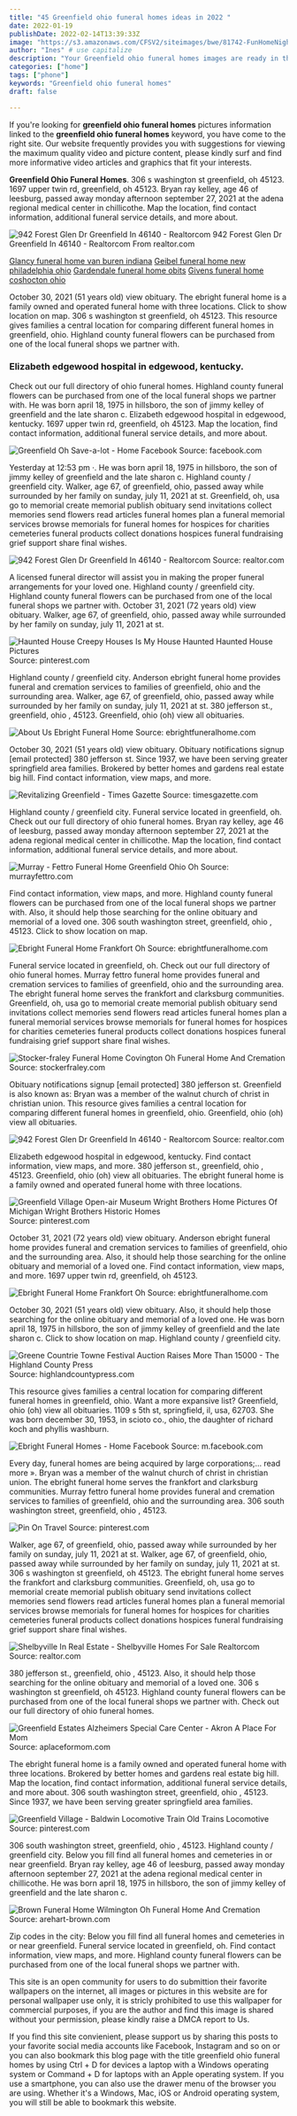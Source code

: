 ```yaml
---
title: "45 Greenfield ohio funeral homes ideas in 2022 "
date: 2022-01-19
publishDate: 2022-02-14T13:39:33Z
image: "https://s3.amazonaws.com/CFSV2/siteimages/bwe/81742-FunHomeNight.jpg"
author: "Ines" # use capitalize
description: "Your Greenfield ohio funeral homes images are ready in this website. Greenfield ohio funeral homes are a topic that is being searched for and liked by netizens now. You can Find and Download the Greenfield ohio funeral homes files here. Find and Download all free photos."
categories: ["home"]
tags: ["phone"]
keywords: "Greenfield ohio funeral homes"
draft: false

---
```


If you're looking for **greenfield ohio funeral homes** pictures information linked to the **greenfield ohio funeral homes** keyword, you have come to the right  site.  Our website frequently  provides you with  suggestions  for viewing  the maximum  quality video and picture  content, please kindly surf and find more informative video articles and graphics  that fit your interests.

**Greenfield Ohio Funeral Homes**. 306 s washington st greenfield, oh 45123. 1697 upper twin rd, greenfield, oh 45123. Bryan ray kelley, age 46 of leesburg, passed away monday afternoon september 27, 2021 at the adena regional medical center in chillicothe. Map the location, find contact information, additional funeral service details, and more about.

![942 Forest Glen Dr Greenfield In 46140 - Realtorcom](https://ap.rdcpix.com/aeb1204a88efbe71cb4bf05d44e8d9c3l-m2827248868xd-w640_h480_q80.jpg "942 Forest Glen Dr Greenfield In 46140 - Realtorcom")
942 Forest Glen Dr Greenfield In 46140 - Realtorcom From realtor.com

[Glancy funeral home van buren indiana](/glancy-funeral-home-van-buren-indiana/)
[Geibel funeral home new philadelphia ohio](/geibel-funeral-home-new-philadelphia-ohio/)
[Gardendale funeral home obits](/gardendale-funeral-home-obits/)
[Givens funeral home coshocton ohio](/givens-funeral-home-coshocton-ohio/)

October 30, 2021 (51 years old) view obituary. The ebright funeral home is a family owned and operated funeral home with three locations. Click to show location on map. 306 s washington st greenfield, oh 45123. This resource gives families a central location for comparing different funeral homes in greenfield, ohio. Highland county funeral flowers can be purchased from one of the local funeral shops we partner with.

### Elizabeth edgewood hospital in edgewood, kentucky.

Check out our full directory of ohio funeral homes. Highland county funeral flowers can be purchased from one of the local funeral shops we partner with. He was born april 18, 1975 in hillsboro, the son of jimmy kelley of greenfield and the late sharon c. Elizabeth edgewood hospital in edgewood, kentucky. 1697 upper twin rd, greenfield, oh 45123. Map the location, find contact information, additional funeral service details, and more about.


![Greenfield Oh Save-a-lot - Home Facebook](https://lookaside.fbsbx.com/lookaside/crawler/media/?media_id=125453282183253 "Greenfield Oh Save-a-lot - Home Facebook")
Source: facebook.com

Yesterday at 12:53 pm ·. He was born april 18, 1975 in hillsboro, the son of jimmy kelley of greenfield and the late sharon c. Highland county / greenfield city. Walker, age 67, of greenfield, ohio, passed away while surrounded by her family on sunday, july 11, 2021 at st. Greenfield, oh, usa go to memorial create memorial publish obituary send invitations collect memories send flowers read articles funeral homes plan a funeral memorial services browse memorials for funeral homes for hospices for charities cemeteries funeral products collect donations hospices funeral fundraising grief support share final wishes.

![942 Forest Glen Dr Greenfield In 46140 - Realtorcom](https://ap.rdcpix.com/aeb1204a88efbe71cb4bf05d44e8d9c3l-m2743599133xd-w640_h480_q80.jpg "942 Forest Glen Dr Greenfield In 46140 - Realtorcom")
Source: realtor.com

A licensed funeral director will assist you in making the proper funeral arrangements for your loved one. Highland county / greenfield city. Highland county funeral flowers can be purchased from one of the local funeral shops we partner with. October 31, 2021 (72 years old) view obituary. Walker, age 67, of greenfield, ohio, passed away while surrounded by her family on sunday, july 11, 2021 at st.

![Haunted House Creepy Houses Is My House Haunted Haunted House Pictures](https://i.pinimg.com/originals/d6/43/8b/d6438beace881098f722c775bdb5f7bd.jpg "Haunted House Creepy Houses Is My House Haunted Haunted House Pictures")
Source: pinterest.com

Highland county / greenfield city. Anderson ebright funeral home provides funeral and cremation services to families of greenfield, ohio and the surrounding area. Walker, age 67, of greenfield, ohio, passed away while surrounded by her family on sunday, july 11, 2021 at st. 380 jefferson st., greenfield, ohio , 45123. Greenfield, ohio (oh) view all obituaries.

![About Us Ebright Funeral Home](https://ebrightfuneralhome.com/images/EBright-FH-Perspective-min.png "About Us Ebright Funeral Home")
Source: ebrightfuneralhome.com

October 30, 2021 (51 years old) view obituary. Obituary notifications signup [email protected] 380 jefferson st. Since 1937, we have been serving greater springfield area families. Brokered by better homes and gardens real estate big hill. Find contact information, view maps, and more.

![Revitalizing Greenfield - Times Gazette](https://d31029zd06w0t6.cloudfront.net/wp-content/uploads/sites/33/2021/09/web1_Murray-Fettro-painting.jpg "Revitalizing Greenfield - Times Gazette")
Source: timesgazette.com

Highland county / greenfield city. Funeral service located in greenfield, oh. Check out our full directory of ohio funeral homes. Bryan ray kelley, age 46 of leesburg, passed away monday afternoon september 27, 2021 at the adena regional medical center in chillicothe. Map the location, find contact information, additional funeral service details, and more about.

![Murray - Fettro Funeral Home Greenfield Ohio Oh](https://www.murrayfettro.com/fh_live/13500/13526/images/45_2744.jpg "Murray - Fettro Funeral Home Greenfield Ohio Oh")
Source: murrayfettro.com

Find contact information, view maps, and more. Highland county funeral flowers can be purchased from one of the local funeral shops we partner with. Also, it should help those searching for the online obituary and memorial of a loved one. 306 south washington street, greenfield, ohio , 45123. Click to show location on map.

![Ebright Funeral Home Frankfort Oh](https://s3.amazonaws.com/CFSV2/siteimages/ebg/499376-ebg-logo-ks-v5.png "Ebright Funeral Home Frankfort Oh")
Source: ebrightfuneralhome.com

Funeral service located in greenfield, oh. Check out our full directory of ohio funeral homes. Murray fettro funeral home provides funeral and cremation services to families of greenfield, ohio and the surrounding area. The ebright funeral home serves the frankfort and clarksburg communities. Greenfield, oh, usa go to memorial create memorial publish obituary send invitations collect memories send flowers read articles funeral homes plan a funeral memorial services browse memorials for funeral homes for hospices for charities cemeteries funeral products collect donations hospices funeral fundraising grief support share final wishes.

![Stocker-fraley Funeral Home Covington Oh Funeral Home And Cremation](https://s3.amazonaws.com/CFSV2/siteimages/stk/949718-bradford.jpg "Stocker-fraley Funeral Home Covington Oh Funeral Home And Cremation")
Source: stockerfraley.com

Obituary notifications signup [email protected] 380 jefferson st. Greenfield is also known as: Bryan was a member of the walnut church of christ in christian union. This resource gives families a central location for comparing different funeral homes in greenfield, ohio. Greenfield, ohio (oh) view all obituaries.

![942 Forest Glen Dr Greenfield In 46140 - Realtorcom](https://ap.rdcpix.com/aeb1204a88efbe71cb4bf05d44e8d9c3l-m2827248868xd-w640_h480_q80.jpg "942 Forest Glen Dr Greenfield In 46140 - Realtorcom")
Source: realtor.com

Elizabeth edgewood hospital in edgewood, kentucky. Find contact information, view maps, and more. 380 jefferson st., greenfield, ohio , 45123. Greenfield, ohio (oh) view all obituaries. The ebright funeral home is a family owned and operated funeral home with three locations.

![Greenfield Village Open-air Museum Wright Brothers Home Pictures Of Michigan Wright Brothers Historic Homes](https://i.pinimg.com/originals/cf/3a/5b/cf3a5bb1ed49c3aab32a53d67d62c335.jpg "Greenfield Village Open-air Museum Wright Brothers Home Pictures Of Michigan Wright Brothers Historic Homes")
Source: pinterest.com

October 31, 2021 (72 years old) view obituary. Anderson ebright funeral home provides funeral and cremation services to families of greenfield, ohio and the surrounding area. Also, it should help those searching for the online obituary and memorial of a loved one. Find contact information, view maps, and more. 1697 upper twin rd, greenfield, oh 45123.

![Ebright Funeral Home Frankfort Oh](https://ebrightfuneralhome.com/images/EB-Logo-White.png "Ebright Funeral Home Frankfort Oh")
Source: ebrightfuneralhome.com

October 30, 2021 (51 years old) view obituary. Also, it should help those searching for the online obituary and memorial of a loved one. He was born april 18, 1975 in hillsboro, the son of jimmy kelley of greenfield and the late sharon c. Click to show location on map. Highland county / greenfield city.

![Greene Countrie Towne Festival Auction Raises More Than 15000 - The Highland County Press](https://highlandcountypress.com/Images/Images/237294.gif "Greene Countrie Towne Festival Auction Raises More Than 15000 - The Highland County Press")
Source: highlandcountypress.com

This resource gives families a central location for comparing different funeral homes in greenfield, ohio. Want a more expansive list? Greenfield, ohio (oh) view all obituaries. 1109 s 5th st, springfield, il, usa, 62703. She was born december 30, 1953, in scioto co., ohio, the daughter of richard koch and phyllis washburn.

![Ebright Funeral Homes - Home Facebook](https://lookaside.fbsbx.com/lookaside/crawler/media/?media_id=1990895840962682 "Ebright Funeral Homes - Home Facebook")
Source: m.facebook.com

Every day, funeral homes are being acquired by large corporations;… read more ». Bryan was a member of the walnut church of christ in christian union. The ebright funeral home serves the frankfort and clarksburg communities. Murray fettro funeral home provides funeral and cremation services to families of greenfield, ohio and the surrounding area. 306 south washington street, greenfield, ohio , 45123.

![Pin On Travel](https://i.pinimg.com/originals/05/aa/d1/05aad1935d0460bcfd6d85be49a49568.jpg "Pin On Travel")
Source: pinterest.com

Walker, age 67, of greenfield, ohio, passed away while surrounded by her family on sunday, july 11, 2021 at st. Walker, age 67, of greenfield, ohio, passed away while surrounded by her family on sunday, july 11, 2021 at st. 306 s washington st greenfield, oh 45123. The ebright funeral home serves the frankfort and clarksburg communities. Greenfield, oh, usa go to memorial create memorial publish obituary send invitations collect memories send flowers read articles funeral homes plan a funeral memorial services browse memorials for funeral homes for hospices for charities cemeteries funeral products collect donations hospices funeral fundraising grief support share final wishes.

![Shelbyville In Real Estate - Shelbyville Homes For Sale Realtorcom](https://ap.rdcpix.com/7a536ee8b35a75451d8fd1a1c6e09411l-m927684906od-w480_h360.jpg "Shelbyville In Real Estate - Shelbyville Homes For Sale Realtorcom")
Source: realtor.com

380 jefferson st., greenfield, ohio , 45123. Also, it should help those searching for the online obituary and memorial of a loved one. 306 s washington st greenfield, oh 45123. Highland county funeral flowers can be purchased from one of the local funeral shops we partner with. Check out our full directory of ohio funeral homes.

![Greenfield Estates Alzheimers Special Care Center - Akron A Place For Mom](https://res.cloudinary.com/a-place-for-mom/image/upload/t_default/apfm-web-api/322031 "Greenfield Estates Alzheimers Special Care Center - Akron A Place For Mom")
Source: aplaceformom.com

The ebright funeral home is a family owned and operated funeral home with three locations. Brokered by better homes and gardens real estate big hill. Map the location, find contact information, additional funeral service details, and more about. 306 south washington street, greenfield, ohio , 45123. Since 1937, we have been serving greater springfield area families.

![Greenfield Village - Baldwin Locomotive Train Old Trains Locomotive](https://i.pinimg.com/736x/58/17/cd/5817cd6b336d67f91f41aa18630b4d23--old-trains-this-summer.jpg "Greenfield Village - Baldwin Locomotive Train Old Trains Locomotive")
Source: pinterest.com

306 south washington street, greenfield, ohio , 45123. Highland county / greenfield city. Below you fill find all funeral homes and cemeteries in or near greenfield. Bryan ray kelley, age 46 of leesburg, passed away monday afternoon september 27, 2021 at the adena regional medical center in chillicothe. He was born april 18, 1975 in hillsboro, the son of jimmy kelley of greenfield and the late sharon c.

![Brown Funeral Home Wilmington Oh Funeral Home And Cremation](https://s3.amazonaws.com/CFSV2/siteimages/bwe/81742-FunHomeNight.jpg "Brown Funeral Home Wilmington Oh Funeral Home And Cremation")
Source: arehart-brown.com

Zip codes in the city: Below you fill find all funeral homes and cemeteries in or near greenfield. Funeral service located in greenfield, oh. Find contact information, view maps, and more. Highland county funeral flowers can be purchased from one of the local funeral shops we partner with.

This site is an open community for users to do submittion their favorite wallpapers on the internet, all images or pictures in this website are for personal wallpaper use only, it is stricly prohibited to use this wallpaper for commercial purposes, if you are the author and find this image is shared without your permission, please kindly raise a DMCA report to Us.

If you find this site convienient, please support us by sharing this posts to your favorite social media accounts like Facebook, Instagram and so on or you can also bookmark this blog page with the title greenfield ohio funeral homes by using Ctrl + D for devices a laptop with a Windows operating system or Command + D for laptops with an Apple operating system. If you use a smartphone, you can also use the drawer menu of the browser you are using. Whether it's a Windows, Mac, iOS or Android operating system, you will still be able to bookmark this website.
